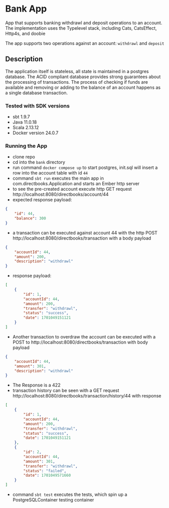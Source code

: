# Bank App

App that supports banking withdrawl and deposit operations to an account.  The implementation uses the Typelevel stack, including
Cats, CatsEffect, Http4s, and doobie

The app supports two operations against an account:
```withdrawl``` and ```deposit```

## Description
The application itself is stateless, all state is maintained in a postgres database.  The ACID compliant database provides strong
guarantees about the processing of transactions.  The process of checking if funds are available and removing or adding to the 
balance of an account happens as a single database transaction.

### Tested with SDK versions
* sbt 1.9.7
* Java 11.0.18
* Scala 2.13.12
* Docker version 24.0.7

### Running the App

* clone repo
* cd into the ```bank``` directory
* run command ```docker compose up``` to start postgres, init.sql will insert a row into the account table with id ```44```
* command ```sbt run``` executes the main app in com.directbooks.Application and starts an Ember http server
* to see the pre-created account execute http GET request http://localhost:8080/directbooks/account/44 
* expected response payload:
```json
{
	"id": 44,
	"balance": 300
}
```
* a transaction can be executed against account 44 with the http POST
http://localhost:8080/directbooks/transaction with a body payload
```json
{
	"accountId": 44,
	"amount": 200,
	"description": "withdrawl"
}
```
* response payload:
```json
[
	{
		"id": 1,
		"accountId": 44,
		"amount": 200,
		"transfer": "withdrawl",
		"status": "success",
		"date": 1701049151121
	}
]
```
* Another transaction to overdraw the account can be executed with a POST to http://localhost:8080/directbooks/transaction 
with body payload
```json
{
	"accountId": 44,
	"amount": 301,
	"description": "withdrawl"
}
```

* The Response is a 422
* transaction history can be seen with a GET request http://localhost:8080/directbooks/transaction/history/44 with response
```json
[
	{
		"id": 1,
		"accountId": 44,
		"amount": 200,
		"transfer": "withdrawl",
		"status": "success",
		"date": 1701049151121
	},
	{
		"id": 2,
		"accountId": 44,
		"amount": 301,
		"transfer": "withdrawl",
		"status": "failed",
		"date": 1701049571660
	}
]
```

* command ```sbt test``` executes the tests, which spin up a PostgreSQLContainer testing container
